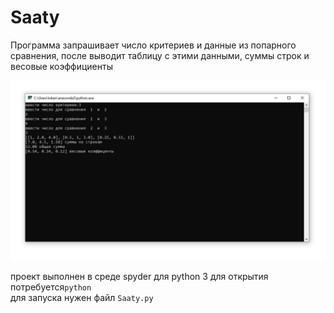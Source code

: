 # Saaty

Программа запрашивает число критериев и данные из попарного сравнения, после выводит таблицу с этими данными, суммы строк и весовые коэффициенты 

![](https://github.com/lobanow/Saaty/blob/main/9%2B-.png)

проект выполнен в среде spyder для python 3
для открытия потребуется```python```  
для запуска нужен файл ```Saaty.py```
